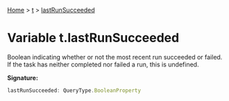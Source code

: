 [Home](../../../index.md) &gt; [t](../../t.md) &gt; [lastRunSucceeded](./lastrunsucceeded.md)

# Variable t.lastRunSucceeded

Boolean indicating whether or not the most recent run succeeded or failed. If the task has neither completed nor failed a run, this is undefined.

<b>Signature:</b>

```typescript
lastRunSucceeded: QueryType.BooleanProperty
```
